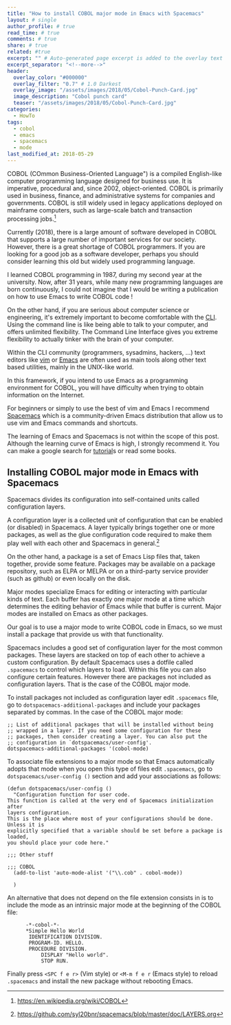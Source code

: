 ```yaml
---
title: "How to install COBOL major mode in Emacs with Spacemacs"
layout: # single
author_profile: # true
read_time: # true
comments: # true
share: # true
related: #true
excerpt: "" # Auto-generated page excerpt is added to the overlay text or can be overridden here.
excerpt_separator: "<!--more-->"
header:
  overlay_color: "#000000" 
  overlay_filter: "0.7" # 1.0 Darkest
  overlay_image: "/assets/images/2018/05/Cobol-Punch-Card.jpg"
  image_description: "Cobol punch card"
  teaser: "/assets/images/2018/05/Cobol-Punch-Card.jpg"
categories:
  - HowTo
tags: 
  - cobol
  - emacs
  - spacemacs
  - mode
last_modified_at: 2018-05-29
---
```


COBOL (COmmon Business-Oriented Language") is a compiled English-like computer
programming language designed for business use. It is imperative, procedural
and, since 2002, object-oriented. COBOL is primarily used in business, finance,
and administrative systems for companies and governments. COBOL is still widely
used in legacy applications deployed on mainframe computers, such as large-scale
batch and transaction processing jobs.[^1]

Currently (2018), there is a large amount of software developed in COBOL that
supports a large number of important services for our society. However, there is
a great shortage of COBOL programmers. If you are looking for a good job as a
software developer, perhaps you should consider learning this old but widely
used programming language.

I learned COBOL programming in 1987, during my second year at the university.
Now, after 31 years, while many new programming languages are born continuously,
I could not imagine that I would be writing a publication on how to use Emacs to
write COBOL code !

On the other hand, if you are serious about computer science or engineering,
it's extremely important to become comfortable with the
[CLI](https://en.wikipedia.org/wiki/Command-line_interface). Using the command
line is like being able to talk to your computer, and offers unlimited
flexibility. The Command Line Interface gives you extreme flexibility to
actually tinker with the brain of your computer.

Within the CLI community (programmers, sysadmins, hackers, ...) text editors
like [vim](https://www.vim.org/) or [Emacs](https://www.gnu.org/software/emacs/)
are often used as main tools along other text based utilities, mainly in the
UNIX-like world.

In this framework, if you intend to use Emacs as a programming environment for
COBOL, you will have difficulty when trying to obtain information on the
Internet.

For beginners or simply to use the best of vim and Emacs I recommend
[Spacemacs](http://spacemacs.org/) which is a community-driven Emacs
distribution that allow us to use vim and Emacs commands and shortcuts.

The learning of Emacs and Spacemacs is not within the scope of this post.
Although the learning curve of Emacs is high, I strongly recommend it. You can
make a google search for
[tutorial](https://ontologicalblog.com/2016/10/14/an-absolute-beginners-guide-to-spacemacs-for-academic-writing/)s
or read some books.

## Installing COBOL major mode in Emacs with Spacemacs ##

Spacemacs divides its configuration into self-contained units called
configuration layers. 

A configuration layer is a collected unit of configuration that can be enabled
(or disabled) in Spacemacs. A layer typically brings together one or more
packages, as well as the glue configuration code required to make them play well
with each other and Spacemacs in general.[^2]

On the other hand, a package is a set of Emacs Lisp files that, taken together,
provide some feature. Packages may be available on a package repository, such as
ELPA or MELPA or on a third-party service provider (such as github) or even
locally on the disk.

Major modes specialize Emacs for editing or interacting with particular kinds of
text. Each buffer has exactly one major mode at a time which determines the
editing behavior of Emacs while that buffer is current. Major modes are
installed on Emacs as other packages.

Our goal is to use a major mode to write COBOL code in Emacs, so we must
install a package that provide us with that functionality.

Spacemacs includes a good set of configuration layer for the most common
packages. These layers are stacked on top of each other to achieve a custom
configuration. By default Spacemacs uses a dotfile called `.spacemacs` to
control which layers to load. Within this file you can also configure certain
features. However there are packages not included as configuration layers. That
is the case of the COBOL major mode.

To install packages not included as configuration layer edit `.spacemacs` file,
go to `dotspacemacs-additional-packages` and include your packages separated by
commas. In the case of the COBOL major mode: 

``` emacs-lisp
;; List of additional packages that will be installed without being
;; wrapped in a layer. If you need some configuration for these
;; packages, then consider creating a layer. You can also put the
;; configuration in `dotspacemacs/user-config'.
dotspacemacs-additional-packages '(cobol-mode)
```

To associate file extensions to a major mode so that Emacs automatically adopts
that mode when you open this type of files edit `.spacemacs`, go to
`dotspacemacs/user-config ()` section and add your associations as follows:

```emacs-lisp
(defun dotspacemacs/user-config ()
  "Configuration function for user code.
This function is called at the very end of Spacemacs initialization after
layers configuration.
This is the place where most of your configurations should be done. Unless it is
explicitly specified that a variable should be set before a package is loaded,
you should place your code here."
  
;;; Other stuff

;;; COBOL
  (add-to-list 'auto-mode-alist '("\\.cob" . cobol-mode))

  )
```

An alternative that does not depend on the file extension consists in is to
include the mode as an intrinsic major mode at the beginning of the COBOL file:

``` cobol
      -*-cobol-*-
      *Simple Hello World
       IDENTIFICATION DIVISION.
       PROGRAM-ID. HELLO.
       PROCEDURE DIVISION.
           DISPLAY "Hello world".
           STOP RUN.
```

Finally press `<SPC f e r>` (Vim style) or `<M-m f e r` (Emacs style) to reload
`.spacemacs` and install the new package without rebooting Emacs.




[^1]: https://en.wikipedia.org/wiki/COBOL

[^2]: https://github.com/syl20bnr/spacemacs/blob/master/doc/LAYERS.org

